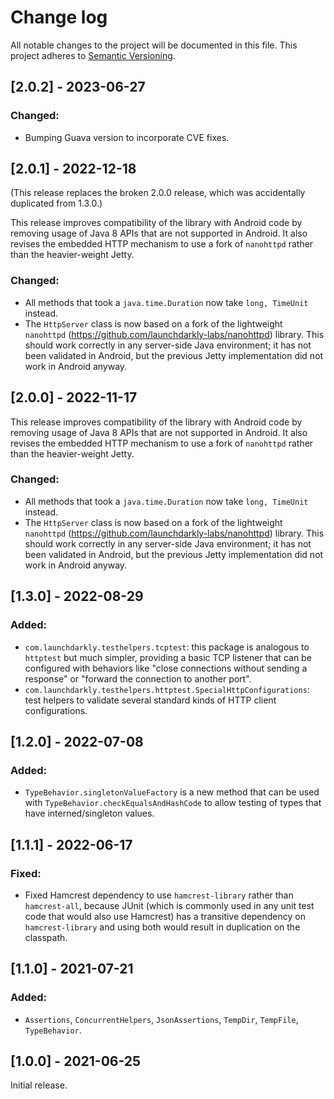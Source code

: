 # Change log

All notable changes to the project will be documented in this file. This project adheres to [Semantic Versioning](http://semver.org).

## [2.0.2] - 2023-06-27
### Changed:
- Bumping Guava version to incorporate CVE fixes.

## [2.0.1] - 2022-12-18
(This release replaces the broken 2.0.0 release, which was accidentally duplicated from 1.3.0.)

This release improves compatibility of the library with Android code by removing usage of Java 8 APIs that are not supported in Android. It also revises the embedded HTTP mechanism to use a fork of `nanohttpd` rather than the heavier-weight Jetty.

### Changed:
- All methods that took a `java.time.Duration` now take `long, TimeUnit` instead.
- The `HttpServer` class is now based on a fork of the lightweight `nanohttpd` (https://github.com/launchdarkly-labs/nanohttpd) library. This should work correctly in any server-side Java environment; it has not been validated in Android, but the previous Jetty implementation did not work in Android anyway.

## [2.0.0] - 2022-11-17
This release improves compatibility of the library with Android code by removing usage of Java 8 APIs that are not supported in Android. It also revises the embedded HTTP mechanism to use a fork of `nanohttpd` rather than the heavier-weight Jetty.

### Changed:
- All methods that took a `java.time.Duration` now take `long, TimeUnit` instead.
- The `HttpServer` class is now based on a fork of the lightweight `nanohttpd` (https://github.com/launchdarkly-labs/nanohttpd) library. This should work correctly in any server-side Java environment; it has not been validated in Android, but the previous Jetty implementation did not work in Android anyway.

## [1.3.0] - 2022-08-29
### Added:
- `com.launchdarkly.testhelpers.tcptest`: this package is analogous to `httptest` but much simpler, providing a basic TCP listener that can be configured with behaviors like "close connections without sending a response" or "forward the connection to another port".
- `com.launchdarkly.testhelpers.httptest.SpecialHttpConfigurations`: test helpers to validate several standard kinds of HTTP client configurations.

## [1.2.0] - 2022-07-08
### Added:
- `TypeBehavior.singletonValueFactory` is a new method that can be used with `TypeBehavior.checkEqualsAndHashCode` to allow testing of types that have interned/singleton values.

## [1.1.1] - 2022-06-17
### Fixed:
- Fixed Hamcrest dependency to use `hamcrest-library` rather than `hamcrest-all`, because JUnit (which is commonly used in any unit test code that would also use Hamcrest) has a transitive dependency on `hamcrest-library` and using both would result in duplication on the classpath.

## [1.1.0] - 2021-07-21
### Added:
- `Assertions`, `ConcurrentHelpers`, `JsonAssertions`, `TempDir`, `TempFile`, `TypeBehavior`.

## [1.0.0] - 2021-06-25
Initial release.
